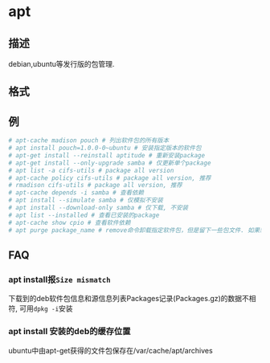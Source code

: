 # apt

## 描述

debian,ubuntu等发行版的包管理.

## 格式

## 例
```bash
# apt-cache madison pouch # 列出软件包的所有版本
# apt install pouch=1.0.0-0~ubuntu # 安装指定版本的软件包
# apt-get install --reinstall aptitude # 重新安装package
# apt-get install --only-upgrade samba # 仅更新单个package
# apt list -a cifs-utils # package all version
# apt-cache policy cifs-utils # package all version, 推荐
# rmadison cifs-utils # package all version, 推荐
# apt-cache depends -i samba # 查看依赖
# apt install --simulate samba # 仅模拟不安装
# apt install --download-only samba # 仅下载, 不安装
# apt list --installed # 查看已安装的package
# apt-cache show cpio # 查看软件依赖
# apt purge package_name # remove命令卸载指定软件包，但是留下一些包文件. 如果想彻底卸载软件包，包括它的文件，使用purge替换remove
```

## FAQ
### apt install报`Size mismatch`
下载到的deb软件包信息和源信息列表Packages记录(Packages.gz)的数据不相符, 可用`dpkg -i`安装

### apt install 安装的deb的缓存位置
ubuntu中由apt-get获得的文件包保存在/var/cache/apt/archives